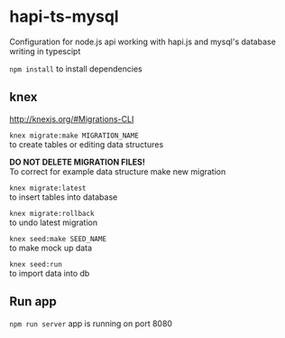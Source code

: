 # hapi-ts-mysql
Configuration for node.js api working with hapi.js and mysql's database writing in typescipt

`npm install`
to install dependencies
## knex
http://knexjs.org/#Migrations-CLI

`knex migrate:make MIGRATION_NAME`  
to create tables or editing data structures

**DO NOT DELETE MIGRATION FILES!**  
To correct for example data structure make new migration

`knex migrate:latest`  
to insert tables into database

`knex migrate:rollback`  
to undo latest migration

`knex seed:make SEED_NAME`  
to make mock up data

`knex seed:run`  
to import data into db

## Run app

`npm run server`
app is running on port 8080